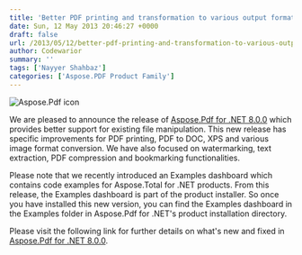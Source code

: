 ```yaml
---
title: 'Better PDF printing and transformation to various output formats'
date: Sun, 12 May 2013 20:46:27 +0000
draft: false
url: /2013/05/12/better-pdf-printing-and-transformation-to-various-output-formats/
author: Codewarior
summary: ''
tags: ['Nayyer Shahbaz']
categories: ['Aspose.PDF Product Family']
---
```


![Aspose.Pdf icon][1]

We are pleased to announce the release of [Aspose.Pdf for .NET 8.0.0][2] which provides better support for existing file manipulation. This new release has specific improvements for PDF printing, PDF to DOC, XPS and various image format conversion. We have also focused on watermarking, text extraction, PDF compression and bookmarking functionalities.

Please note that we recently introduced an Examples dashboard which contains code examples for Aspose.Total for .NET products. From this release, the Examples dashboard is part of the product installer. So once you have installed this new version, you can find the Examples dashboard in the Examples folder in Aspose.Pdf for .NET's product installation directory.

Please visit the following link for further details on what's new and fixed in [Aspose.Pdf for .NET 8.0.0][3].




[1]: http://www.aspose.com/Images/aspose.pdf-logo2.jpg
[2]: https://downloads.aspose.com/pdf
[3]: https://downloads.aspose.com/pdf




